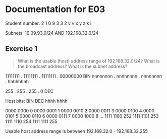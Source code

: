 # Documentation for E03

Student number: 2 1 0 9 3 3 2
                v v x y z k i


Subnets: 10.09.93.0/24 AND 192.168.32.0/24


## Exercise 1
> What is the usable (host) address range of 192.168.32.0/24? What is the broadcast address? What is the subnet address?


11111111 . 11111111 . 11111111 . 00000000   BIN
nnnnnnnn . nnnnnnnn . nnnnnnnn . hhhhhhhh


255      . 255      . 255      . 0          DEC


Host bits:
BIN             DEC
hhhh hhhh


0000 0000       0
0000 0001       1
0000 0010       2
0000 0011       3
0000 0100       4
0000 0101       5
0000 0110       6
0000 0111       7
0000 1000       8
...
1111 1100       252
1111 1101       253
1111 1110       254
1111 1111       255


Usable host address range is between 192.168.32.0 - 192.168.32.255

